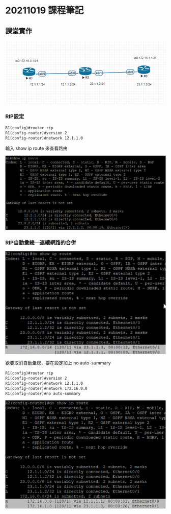 # 20211019 課程筆記
## 課堂實作
![實作](../image/1019_01.png)
### RIP設定
```
R1(config)#router rip
R1(config-router)#version 2
R1(config-router)#network 12.1.1.0
```
輸入 show ip route 來查看路由

![實作](../image/1019_02.png)
### RIP自動彙總—連續網路的合併
![實作](../image/1019_03.png)

欲要取消自動彙總，要在設定加上 no auto-summary
```
R1(config)#router rip
R1(config-router)#version 2
R1(config-router)#network 12.1.1.0
R1(config-router)#network 172.16.0.0
R1(config-router)#no auto-summary
```
![實作](../image/1019_04.png)